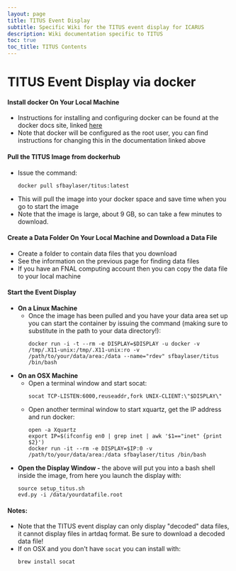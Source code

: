 ```yaml
---
layout: page
title: TITUS Event Display
subtitle: Specific Wiki for the TITUS event display for ICARUS
description: Wiki documentation specific to TITUS
toc: true
toc_title: TITUS Contents
---
```




TITUS Event Display via docker
==============================


#### Install docker On Your Local Machine
- Instructions for installing and configuring docker can be found at the docker docs site, linked [here](https://docs.docker.com/get-docker/)
- Note that docker will be configured as the root user, you can find instructions for changing this in the documentation linked above

#### Pull the TITUS Image from dockerhub
- Issue the command:
  ```
  docker pull sfbaylaser/titus:latest
  ```
- This will pull the image into your docker space and save time when you go to start the image
- Note that the image is large, about 9 GB, so can take a few minutes to download.

#### Create a Data Folder On Your Local Machine and Download a Data File
- Create a folder to contain data files that you download
- See the information on the previous page for finding data files
- If you have an FNAL computing account then you can copy the data file to your local machine

#### Start the Event Display
- **On a Linux Machine**
  - Once the image has been pulled and you have your data area set up you can start the container by issuing the command (making sure to substitute in the path to your data directory!):
    ```
    docker run -i -t --rm -e DISPLAY=$DISPLAY -u docker -v /tmp/.X11-unix:/tmp/.X11-unix:ro -v /path/to/your/data/area:/data --name="rdev" sfbaylaser/titus /bin/bash
    ```
- **On an OSX Machine**
  - Open a terminal window and start socat:
    ```
    socat TCP-LISTEN:6000,reuseaddr,fork UNIX-CLIENT:\"$DISPLAY\"
    ```
  - Open another terminal window to start xquartz, get the IP address and run docker:
    ```
    open -a Xquartz
    export IP=$(ifconfig en0 | grep inet | awk '$1=="inet" {print $2}')
    docker run -it --rm -e DISPLAY=$IP:0 -v /path/to/your/data/area:/data sfbaylaser/titus /bin/bash
    ```
- **Open the Display Window -** the above will put you into a bash shell inside the image, from here you launch the display with:
  ```
  source setup_titus.sh
  evd.py -i /data/yourdatafile.root
  ```

#### Notes:
- Note that the TITUS event display can only display "decoded" data files, it cannot display files in artdaq format. Be sure to download a decoded data file!
- If on OSX and you don't have `socat` you can install with:
  ```
  brew install socat
  ```
